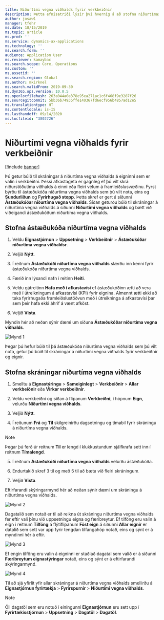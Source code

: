 ```yaml
---
title: Niðurtími vegna viðhalds fyrir verkbeiðnir
description: Þetta efnisatriði lýsir því hvernig á að stofna niðurtímaskráningar vegna viðhalds á eigninni sem er valin í verkbeiðni.
author: josaw1
manager: tfehr
ms.date: 10/15/2019
ms.topic: article
ms.prod: ''
ms.service: dynamics-ax-applications
ms.technology: ''
ms.search.form: ''
audience: Application User
ms.reviewer: kamaybac
ms.search.scope: Core, Operations
ms.custom: ''
ms.assetid: ''
ms.search.region: Global
ms.author: mkirknel
ms.search.validFrom: 2019-09-30
ms.dyn365.ops.version: 10.0.5
ms.openlocfilehash: 263a044a0a378e95ea271ac1c6f468f9e3287f26
ms.sourcegitcommit: 5bb36b74935ffe140367fd6ecf956b4857ad12e5
ms.translationtype: HT
ms.contentlocale: is-IS
ms.lasthandoff: 09/14/2020
ms.locfileid: "3802726"
---
```

# <a name="maintenance-downtime-for-work-orders"></a>Niðurtími vegna viðhalds fyrir verkbeiðnir

[!include [banner](../../includes/banner.md)]


Þú getur búið til skráningar á niðurtíma vegna viðhalds á eigninni sem er valin í verkbeiðni. Þessi afkastageta er gagnleg ef þú vilt skrá niðurstöðutíma viðhalds á einni eða fleiri vélum á framleiðslusvæðinu. Fyrst býrðu til ástæðukóða niðurtíma vegna viðhalds sem þú vilt nota, eins og **Sundurliðun** og **Fyrirhugað stopp**. Þetta skref er gert á síðunni **Ástæðukóðar niðurtíma vegna viðhalds**. Síðan geturðu búið til skráningar á niðurtíma vegna viðhalds á síðunni **Niðurtími vegna viðhalds** og bætt við viðeigandi ástæðukóðum niðurtíma vegna viðhalds.

## <a name="create-maintenance-downtime-reason-codes"></a>Stofna ástæðukóða niðurtíma vegna viðhalds

1. Veldu **Eignastjórnun** > **Uppsetning** > **Verkbeiðnir** > **Ástæðukóðar niðurtíma vegna viðhaldsr**.

2. Veljið **Nýtt**.

3. Í reitnum **Ástæðukóði niðurtíma vegna viðhalds** slærðu inn kenni fyrir ástæðukóða niðurtíma vegna viðhalds.

4. Færið inn lýsandi nafn í reitinn **Heiti**.

5. Veldu gátreitinn **Hafa með í afkastavísi** ef ástæðukóðinn ætti að vera með í útreikningum á afkastavísi (KPI) fyrir eignina. Almennt ætti ekki að taka fyrirhugaða framleiðslustöðvun með í útreikninga á afkastavísi þar sem þeir hafa ekki áhrif á vænt afköst.

6. Veljið **Vista**.

Myndin hér að neðan sýnir dæmi um síðuna **Ástæðukóðar niðurtíma vegna viðhalds**.

![Mynd 1](media/15-work-orders.png)

Þegar þú hefur búið til þá ástæðukóða niðurtíma vegna viðhalds sem þú vilt nota, getur þú búið til skráningar á niðurtími vegna viðhalds fyrir verkbeiðnir og eignir.


## <a name="create-maintenance-downtime-registrations"></a>Stofna skráningar niðurtíma vegna viðhalds

1. Smelltu á **Eignastýringu** > **Sameiginlegt** > **Verkbeiðnir** > **Allar verkbeiðnir** eða **Virkar verkbeiðnir**.

2. Veldu verkbeiðni og síðan á flipanum **Verkbeiðni**, í hópnum **Eign**, velurðu **Niðurtími vegna viðhalds**.

3. Veljið **Nýtt**.

4. Í reitunum **Frá** og **Til** skilgreinirðu dagsetningu og tímabil fyrir skráningu á niðurtíma vegna viðhalds.

>[!NOTE]
>Þegar þú ferð úr reitnum **Til** er lengd í klukkustundum sjálfkrafa sett inn í reitnum **Tímalengd**.

5. Í reitnum **Ástæðukóði niðurtíma vegna viðhalds** velurðu ástæðukóða.

6. Endurtakið skref 3 til og með 5 til að bæta við fleiri skráningum.

7. Veljið **Vista**.

Eftirfarandi skýringarmynd hér að neðan sýnir dæmi um skráningu á niðurtíma vegna viðhalds.

![Mynd 2](media/16-work-orders.png)

Dagatalið sem notað er til að reikna út skráningu niðurtíma vegna viðhalds fer eftir vali þínu við uppsetningu eigna og færibreytur. Ef tilföng eru valin á eign í reitnum **Tilföng** á flýtiflipanum **Föst eign** á síðunni **Allar eignir** er datalið sem sett var upp fyrir tengdan tilfangahóp notað, eins og sýnt er á myndinni hér á eftir.

![Mynd 3](media/17-work-orders.png)

Ef engin tilföng eru valin á eigninni er staðlað dagatal sem valið er á síðunni **Færibreytum eignastýringar** notað, eins og sýnt er á eftirfarandi skýringarmynd.

![Mynd 4](media/18-work-orders.png)

Til að sjá yfirlit yfir allar skráningar á niðurtíma vegna viðhalds smellirðu á **Eignastjórnun fyrirtækja** > **Fyrirspurnir** > **Niðurtími vegna viðhalds**.

>[!NOTE]
>Öll dagatöl sem eru notuð í einingunni **Eignastjórnun** eru sett upp í **Fyrirtækisstjórnun** > **Uppsetning** > **Dagatöl** > **Dagatöl**.

